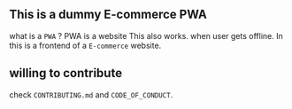 ## This is a dummy E-commerce PWA

what is a `PWA` ? PWA is a website
This also works. when user gets offline. In this is a frontend of a `E-commerce` website.

## willing to contribute

check `CONTRIBUTING.md` and `CODE_OF_CONDUCT`.
